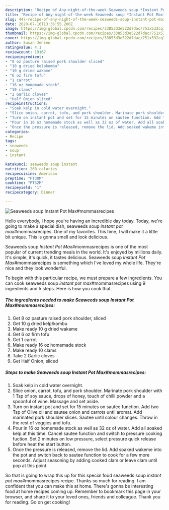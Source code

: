 ```yaml
---
description: "Recipe of Any-night-of-the-week Seaweeds soup *Instant Pot Max*#mommasrecipes"
title: "Recipe of Any-night-of-the-week Seaweeds soup *Instant Pot Max*#mommasrecipes"
slug: 447-recipe-of-any-night-of-the-week-seaweeds-soup-instant-pot-maxmommasrecipes
date: 2020-07-16T13:36:55.200Z
image: https://img-global.cpcdn.com/recipes/33853d3e522d7dac/751x532cq70/seaweeds-soup-instant-pot-maxmommasrecipes-recipe-main-photo.jpg
thumbnail: https://img-global.cpcdn.com/recipes/33853d3e522d7dac/751x532cq70/seaweeds-soup-instant-pot-maxmommasrecipes-recipe-main-photo.jpg
cover: https://img-global.cpcdn.com/recipes/33853d3e522d7dac/751x532cq70/seaweeds-soup-instant-pot-maxmommasrecipes-recipe-main-photo.jpg
author: Susan Jensen
ratingvalue: 4.1
reviewcount: 19167
recipeingredient:
- "8 oz pasture raised pork shoulder sliced"
- "10 g dried kelpkombu"
- "10 g dried wakame"
- "6 oz firm tofu"
- "1 carrot"
- "16 oz homemade stock"
- "10 clams"
- "2 Garlic cloves"
- "Half Onion sliced"
recipeinstructions:
- "Soak kelp in cold water overnight."
- "Slice onion, carrot, tofu, and pork shoulder. Marinate pork shoulder with 1 Tsp of soy sauce, drops of honey, touch of chilli powder and a spoonful of wine. Massage and set aside."
- "Turn on instant pot and set for 15 minutes on sautee function. Add two Tsp of Olive oil and sautee onion and carrots until aromat. Add marinated pork shoulder slices. Sautee until colour changes. Throw in the rest of veggies and tofu."
- "Pour in 16 oz homemade stock as well as 32 oz of water. Add all soaked kelp at this time. Cancel sautee function and switch to pressure cooking fuction. Set 2 minutes on low pressure, select pressure quick release before heat the start button."
- "Once the pressure is released, remove the lid. Add soaked wakeme into the pot and switch back to sautee function to cook for a few more seconds. Adjust seasoning by adding cooked clam or leave clam until pop at this point."
categories:
- Recipe
tags:
- seaweeds
- soup
- instant

katakunci: seaweeds soup instant 
nutrition: 260 calories
recipecuisine: American
preptime: "PT30M"
cooktime: "PT32M"
recipeyield: "1"
recipecategory: Dinner

---
```



![Seaweeds soup *Instant Pot Max*#mommasrecipes](https://img-global.cpcdn.com/recipes/33853d3e522d7dac/751x532cq70/seaweeds-soup-instant-pot-maxmommasrecipes-recipe-main-photo.jpg)

Hello everybody, I hope you're having an incredible day today. Today, we're going to make a special dish, seaweeds soup *instant pot max*#mommasrecipes. One of my favorites. This time, I will make it a little bit unique. This is gonna smell and look delicious.

Seaweeds soup *Instant Pot Max*#mommasrecipes is one of the most popular of current trending meals in the world. It's enjoyed by millions daily. It's simple, it's quick, it tastes delicious. Seaweeds soup *Instant Pot Max*#mommasrecipes is something which I've loved my whole life. They're nice and they look wonderful.




To begin with this particular recipe, we must prepare a few ingredients. You can cook seaweeds soup *instant pot max*#mommasrecipes using 9 ingredients and 5 steps. Here is how you cook that.

<!--inarticleads1-->

##### The ingredients needed to make Seaweeds soup *Instant Pot Max*#mommasrecipes:

1. Get 8 oz pasture raised pork shoulder, sliced
1. Get 10 g dried kelp/kombu
1. Make ready 10 g dried wakame
1. Get 6 oz firm tofu
1. Get 1 carrot
1. Make ready 16 oz homemade stock
1. Make ready 10 clams
1. Take 2 Garlic cloves
1. Get Half Onion, sliced




<!--inarticleads2-->

##### Steps to make Seaweeds soup *Instant Pot Max*#mommasrecipes:

1. Soak kelp in cold water overnight.
1. Slice onion, carrot, tofu, and pork shoulder. Marinate pork shoulder with 1 Tsp of soy sauce, drops of honey, touch of chilli powder and a spoonful of wine. Massage and set aside.
1. Turn on instant pot and set for 15 minutes on sautee function. Add two Tsp of Olive oil and sautee onion and carrots until aromat. Add marinated pork shoulder slices. Sautee until colour changes. Throw in the rest of veggies and tofu.
1. Pour in 16 oz homemade stock as well as 32 oz of water. Add all soaked kelp at this time. Cancel sautee function and switch to pressure cooking fuction. Set 2 minutes on low pressure, select pressure quick release before heat the start button.
1. Once the pressure is released, remove the lid. Add soaked wakeme into the pot and switch back to sautee function to cook for a few more seconds. Adjust seasoning by adding cooked clam or leave clam until pop at this point.




So that is going to wrap this up for this special food seaweeds soup *instant pot max*#mommasrecipes recipe. Thanks so much for reading. I am confident that you can make this at home. There's gonna be interesting food at home recipes coming up. Remember to bookmark this page in your browser, and share it to your loved ones, friends and colleague. Thank you for reading. Go on get cooking!

